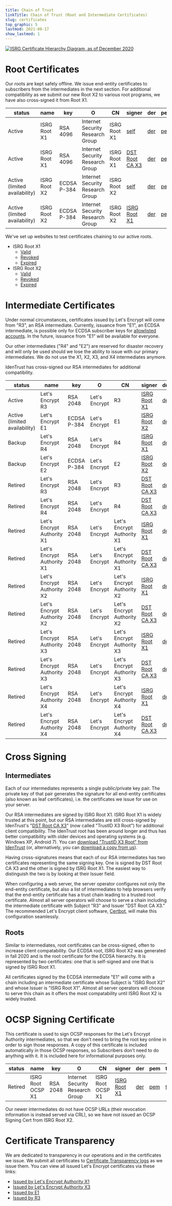 ```yaml
---
title: Chain of Trust
linkTitle: Chain of Trust (Root and Intermediate Certificates)
slug: certificates
top_graphic: 5
lastmod: 2021-08-17
show_lastmod: 1
---
```



[![ISRG Certificate Hierarchy Diagram, as of December 2020](/images/isrg-hierarchy.png)](/images/isrg-hierarchy.png)

# Root Certificates

Our roots are kept safely offline. We issue end-entity certificates to subscribers from the intermediates in the next section.
For additional compatibility as we submit our new Root X2 to various root programs, we have also cross-signed it from Root X1.

status | name | key | O | CN | signer | der | pem | txt
--- | --- | --- | --- | --- | --- | --- | --- | ---
Active | ISRG Root X1 | RSA 4096 | Internet Security Research Group | ISRG Root X1 | [self](https://crt.sh/?id=9314791) | [der](/certs/isrgrootx1.der) | [pem](/certs/isrgrootx1.pem) | [txt](/certs/isrgrootx1.txt)
Active | ISRG Root X1 | RSA 4096 | Internet Security Research Group | ISRG Root X1 | [DST Root CA X3](https://crt.sh/?id=3958242236) | [der](/certs/isrg-root-x1-cross-signed.der) | [pem](/certs/isrg-root-x1-cross-signed.pem) | [txt](/certs/isrg-root-x1-cross-signed.txt)
Active (limited availability) | ISRG Root X2 | ECDSA P-384 | Internet Security Research Group | ISRG Root X2 | [self](https://crt.sh/?id=3335562555) | [der](/certs/isrg-root-x2.der) | [pem](/certs/isrg-root-x2.pem) | [txt](/certs/isrg-root-x2.txt)
Active (limited availability) | ISRG Root X2 | ECDSA P-384 | Internet Security Research Group | ISRG Root X2 | [ISRG Root X1](https://crt.sh/?id=3334561878) | [der](/certs/isrg-root-x2-cross-signed.der) | [pem](/certs/isrg-root-x2-cross-signed.pem) | [txt](/certs/isrg-root-x2-cross-signed.txt)

We've set up websites to test certificates chaining to our active roots.

* ISRG Root X1
  * [Valid](https://valid-isrgrootx1.letsencrypt.org/)
  * [Revoked](https://revoked-isrgrootx1.letsencrypt.org/)
  * [Expired](https://expired-isrgrootx1.letsencrypt.org/)
* ISRG Root X2
  * [Valid](https://valid-isrgrootx2.letsencrypt.org/)
  * [Revoked](https://revoked-isrgrootx2.letsencrypt.org/)
  * [Expired](https://expired-isrgrootx2.letsencrypt.org/)

# Intermediate Certificates

Under normal circumstances, certificates issued by Let's Encrypt will come from "R3", an RSA intermediate.
Currently, issuance from "E1", an ECDSA intermediate, is possible only for ECDSA subscriber keys for [allowlisted accounts](https://community.letsencrypt.org/t/ecdsa-availability-in-production-environment/150679). In the future, issuance from "E1" will be available for everyone.

Our other intermediates ("R4" and "E2") are reserved for disaster recovery and will only be used should we lose the ability to issue with our primary intermediates.
We do not use the X1, X2, X3, and X4 intermediates anymore.

IdenTrust has cross-signed our RSA intermediates for additional compatibility.

status | name | key | O | CN | signer | der | pem | txt
--- | --- | --- | --- | --- | --- | --- | --- | ---
Active | Let's Encrypt R3 | RSA 2048 | Let's Encrypt | R3 | [ISRG Root X1](https://crt.sh/?id=3334561879) | [der](/certs/lets-encrypt-r3.der) | [pem](/certs/lets-encrypt-r3.pem) | [txt](/certs/lets-encrypt-r3.txt)
Active (limited availability) | Let's Encrypt E1 | ECDSA P-384 | Let's Encrypt | E1 | [ISRG Root X2](https://crt.sh/?id=3334671964) | [der](/certs/lets-encrypt-e1.der) | [pem](/certs/lets-encrypt-e1.pem) | [txt](/certs/lets-encrypt-e1.txt)
Backup | Let's Encrypt R4 | RSA 2048 | Let's Encrypt | R4 | [ISRG Root X1](https://crt.sh/?id=3334561877) | [der](/certs/lets-encrypt-r4.der) | [pem](/certs/lets-encrypt-r4.pem) | [txt](/certs/lets-encrypt-r4.txt)
Backup | Let's Encrypt E2 | ECDSA P-384 | Let's Encrypt | E2 | [ISRG Root X2](https://crt.sh/?id=3334671963) | [der](/certs/lets-encrypt-e2.der) | [pem](/certs/lets-encrypt-e2.pem) | [txt](/certs/lets-encrypt-e2.txt)
Retired | Let's Encrypt R3 | RSA 2048 | Let's Encrypt | R3 | [DST Root CA X3](https://crt.sh/?id=3479778542) | [der](/certs/lets-encrypt-r3-cross-signed.der) | [pem](/certs/lets-encrypt-r3-cross-signed.pem) | [txt](/certs/lets-encrypt-r3-cross-signed.txt)
Retired | Let's Encrypt R4 | RSA 2048 | Let's Encrypt | R4 | [DST Root CA X3](https://crt.sh/?id=3479778543) | [der](/certs/lets-encrypt-r4-cross-signed.der) | [pem](/certs/lets-encrypt-r4-cross-signed.pem) | [txt](/certs/lets-encrypt-r4-cross-signed.txt)
Retired | Let's Encrypt Authority X1 | RSA 2048 | Let's Encrypt | Let's Encrypt Authority X1 | [ISRG Root X1](https://crt.sh/?id=9314792) | [der](/certs/letsencryptauthorityx1.der) | [pem](/certs/letsencryptauthorityx1.pem) | [txt](/certs/letsencryptauthorityx1.txt)
Retired | Let's Encrypt Authority X1 | RSA 2048 | Let's Encrypt | Let's Encrypt Authority X1 | [DST Root CA X3](https://crt.sh/?id=10235198) | [der](/certs/lets-encrypt-x1-cross-signed.der) | [pem](/certs/lets-encrypt-x1-cross-signed.pem) | [txt](/certs/lets-encrypt-x1-cross-signed.txt)
Retired | Let's Encrypt Authority X2 | RSA 2048 | Let's Encrypt | Let's Encrypt Authority X2 | [ISRG Root X1](https://crt.sh/?id=12721505) | [der](/certs/letsencryptauthorityx2.der) | [pem](/certs/letsencryptauthorityx2.pem) | [txt](/certs/letsencryptauthorityx2.txt)
Retired | Let's Encrypt Authority X2 | RSA 2048 | Let's Encrypt | Let's Encrypt Authority X2 | [DST Root CA X3](https://crt.sh/?id=10970235) | [der](/certs/lets-encrypt-x2-cross-signed.der) | [pem](/certs/lets-encrypt-x2-cross-signed.pem) | [txt](/certs/lets-encrypt-x2-cross-signed.txt)
Retired | Let's Encrypt Authority X3 | RSA 2048 | Let's Encrypt | Let's Encrypt Authority X3 | [ISRG Root X1](https://crt.sh/?id=47997543) | [der](/certs/letsencryptauthorityx3.der) | [pem](/certs/letsencryptauthorityx3.pem) | [txt](/certs/letsencryptauthorityx3.txt)
Retired | Let's Encrypt Authority X3 | RSA 2048 | Let's Encrypt | Let's Encrypt Authority X3 | [DST Root CA X3](https://crt.sh/?id=15706126) | [der](/certs/lets-encrypt-x3-cross-signed.der) | [pem](/certs/lets-encrypt-x3-cross-signed.pem) | [txt](/certs/lets-encrypt-x3-cross-signed.txt)
Retired | Let's Encrypt Authority X4 | RSA 2048 | Let's Encrypt | Let's Encrypt Authority X4 | [ISRG Root X1](https://crt.sh/?id=47997546) | [der](/certs/letsencryptauthorityx4.der) | [pem](/certs/letsencryptauthorityx4.pem) | [txt](/certs/letsencryptauthorityx4.txt)
Retired | Let's Encrypt Authority X4 | RSA 2048 | Let's Encrypt | Let's Encrypt Authority X4 | [DST Root CA X3](https://crt.sh/?id=15710291) | [der](/certs/lets-encrypt-x4-cross-signed.der) | [pem](/certs/lets-encrypt-x4-cross-signed.pem) | [txt](/certs/lets-encrypt-x4-cross-signed.txt)

# Cross Signing

## Intermediates

Each of our intermediates represents a single public/private
key pair. The private key of that pair generates the signature for all end-entity
certificates (also known as leaf certificates), i.e. the certificates we issue
for use on your server.

Our RSA intermediates are signed by ISRG Root X1. ISRG Root X1 is widely trusted at this
point, but our RSA intermediates are still cross-signed by IdenTrust's "[DST Root CA X3](https://crt.sh/?id=8395)"
(now called "TrustID X3 Root") for additional client compatibility. The IdenTrust
root has been around longer and thus has better compatibility with older devices
and operating systems (e.g. Windows XP, Android 7). You can [download "TrustID X3 Root" from
IdenTrust](https://www.identrust.com/support/downloads) (or, alternatively,
you can [download a copy from us](/certs/trustid-x3-root.pem.txt)).

Having cross-signatures means that each of our RSA intermediates has two
certificates representing the same signing key. One is signed by DST Root
CA X3 and the other is signed by ISRG Root X1. The easiest way to distinguish
the two is by looking at their Issuer field.

When configuring a web server, the server operator configures not only the
end-entity certificate, but also a list of intermediates to help browsers verify
that the end-entity certificate has a trust chain leading to a trusted root
certificate. Almost all server operators will choose to serve a chain including
the intermediate certificate with Subject "R3" and
Issuer "DST Root CA X3." The recommended Let's Encrypt client software,
[Certbot](https://certbot.org), will make this configuration seamlessly.

## Roots
Similar to intermediates, root certificates can be cross-signed, often to increase client
compatability. Our ECDSA root, ISRG Root X2 was generated in fall 2020 and is the root
certificate for the ECDSA hierarchy. It is represented by two certificates: one that is
self-signed and one that is signed by ISRG Root X1.

All certificates signed by the ECDSA intermediate "E1" will come with a chain including an intermediate
certificate whose Subject is "ISRG Root X2" and whose Issuer is "ISRG Root X1". Almost all server operators
will choose to serve this chain as it offers the most compatability until ISRG Root X2
is widely trusted.

# OCSP Signing Certificate

This certificate is used to sign OCSP responses for the Let's Encrypt Authority
intermediates, so that we don't need to bring the root key online in order to
sign those responses. A copy of this certificate is included automatically in
those OCSP responses, so Subscribers don't need to do anything with it. It is
included here for informational purposes only.

status | name | key | O | CN | signer | der | pem | txt
--- | --- | --- | --- | --- | --- | --- | --- | ---
Retired | ISRG Root OCSP X1 | RSA 2048 | Internet Security Research Group | ISRG Root OCSP X1 | [ISRG Root X1](https://crt.sh/?id=2929281974) | [der](/certs/isrg-root-ocsp-x1.der) | [pem](/certs/isrg-root-ocsp-x1.pem) | [txt](/certs/isrg-root-ocsp-x1.txt)

Our newer intermediates do not have OCSP URLs (their revocation information is 
instead served via CRL), so we have not issued an OCSP Signing Cert from ISRG Root X2.

# Certificate Transparency

We are dedicated to transparency in our operations and in the certificates we
issue. We submit all certificates to [Certificate Transparency
logs](https://www.certificate-transparency.org/) as we issue them. You can view all
issued Let's Encrypt certificates via these links:

* [Issued by Let's Encrypt Authority X1](https://crt.sh/?Identity=%25&iCAID=7395)
* [Issued by Let's Encrypt Authority X3](https://crt.sh/?Identity=%25&iCAID=16418)
* [Issued by E1](https://crt.sh/?Identity=%25&iCAID=183283)
* [Issued by R3](https://crt.sh/?Identity=%25&iCAID=183267)
